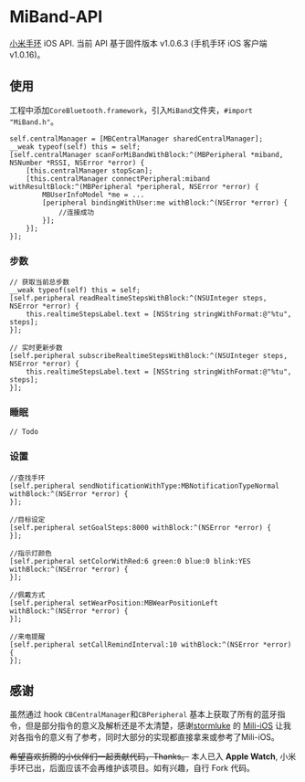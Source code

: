 MiBand-API
========

[小米手环](http://www.mi.com/shouhuan) iOS API. 当前 API 基于固件版本 v1.0.6.3 (手机手环 iOS 客户端 v1.0.16)。

## 使用
工程中添加`CoreBluetooth.framework`，引入`MiBand`文件夹，`#import "MiBand.h"`。

```
self.centralManager = [MBCentralManager sharedCentralManager];
__weak typeof(self) this = self;
[self.centralManager scanForMiBandWithBlock:^(MBPeripheral *miband, NSNumber *RSSI, NSError *error) {
    [this.centralManager stopScan];
    [this.centralManager connectPeripheral:miband withResultBlock:^(MBPeripheral *peripheral, NSError *error) {
        MBUserInfoModel *me = ...
        [peripheral bindingWithUser:me withBlock:^(NSError *error) {
            //连接成功
        }];
    }];
}];
```

### 步数

```
// 获取当前总步数
__weak typeof(self) this = self;
[self.peripheral readRealtimeStepsWithBlock:^(NSUInteger steps, NSError *error) {
    this.realtimeStepsLabel.text = [NSString stringWithFormat:@"%tu", steps];
}];

// 实时更新步数
[self.peripheral subscribeRealtimeStepsWithBlock:^(NSUInteger steps, NSError *error) {
    this.realtimeStepsLabel.text = [NSString stringWithFormat:@"%tu", steps];
}];
```

### 睡眠 

```
// Todo
```

### 设置

```
//查找手环
[self.peripheral sendNotificationWithType:MBNotificationTypeNormal withBlock:^(NSError *error) {
}];

//目标设定
[self.peripheral setGoalSteps:8000 withBlock:^(NSError *error) {
}];

//指示灯颜色
[self.peripheral setColorWithRed:6 green:0 blue:0 blink:YES withBlock:^(NSError *error) {
}];

//佩戴方式
[self.peripheral setWearPosition:MBWearPositionLeft withBlock:^(NSError *error) {
}];

//来电提醒
[self.peripheral setCallRemindInterval:10 withBlock:^(NSError *error) {
}];
```

## 感谢
虽然通过 hook `CBCentralManager`和`CBPeripheral` 基本上获取了所有的蓝牙指令，但是部分指令的意义及解析还是不太清楚，感谢[stormluke](https://github.com/stormluke) 的 [Mili-iOS](https://github.com/stormluke/Mili-iOS) 让我对各指令的意义有了参考，同时大部分的实现都直接拿来或参考了Mili-iOS。

~~希望喜欢折腾的小伙伴们一起贡献代码，Thanks。~~
本人已入 **Apple Watch**, 小米手环已出，后面应该不会再维护该项目。如有兴趣，自行 Fork 代码。
